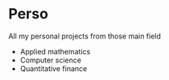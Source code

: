 # Perso
All my personal projects from those main field

- Applied mathematics
- Computer science
- Quantitative finance
